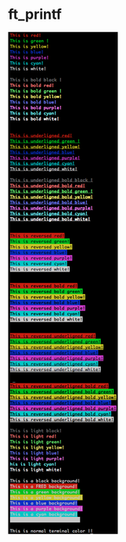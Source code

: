 # ft_printf

![alt tag](https://raw.githubusercontent.com/seluj78/ft_printf/norminett/ScreenShots/colors.png)
